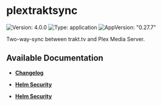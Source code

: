 # plextraktsync

![Version: 4.0.0](https://img.shields.io/badge/Version-4.0.0-informational?style=flat-square) ![Type: application](https://img.shields.io/badge/Type-application-informational?style=flat-square) ![AppVersion: "0.27.7"](https://img.shields.io/badge/AppVersion-"0.27.7"-informational?style=flat-square)

Two-way-sync between trakt.tv and Plex Media Server.

## Available Documentation

- [**Changelog**](CHANGELOG)

- [**Helm Security**](container-security)

- [**Helm Security**](helm-security)

